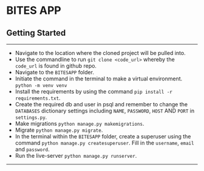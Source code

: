 # BITES APP


## Getting Started
<hr>

 - Navigate to the location where the cloned project will be pulled into.
 - Use the commandline to run `git clone <code_url>` whereby the `code_url` is found in github repo.
 - Navigate to the `BITESAPP` folder.
 - Initiate the command in the terminal to make a virtual environment.
    ````python -m venv venv````
 - Install the requirements by using the command `pip install -r requirements.txt`.
 - Create the required db and user in psql and remember to change the `DATABASES` dictionary settings including `NAME`, `PASSWORD`, `HOST` AND `PORT` in `settings.py`.
 - Make migrations `python manage.py makemigrations`.
 - Migrate `python manage.py migrate`.
 - In the terminal within the `BITESAPP` folder, create a superuser using the command `python manage.py createsuperuser`. Fill in the `username`, `email` and `password`.
 - Run the live-server `python manage.py runserver`.

 <hr>
 

